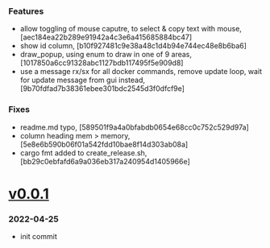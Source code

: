 ### Features
+ allow toggling of mouse caputre, to select & copy text with mouse, [aec184ea22b289e91942a4c3e6a415685884bc47]
+ show id column, [b10f927481c9e38a48c1d4b94e744ec48e8b6ba6]
+ draw_popup, using enum to draw in one of 9 areas, [1017850a6cc91328abc1127bdb117495f5e909d8]
+ use a message rx/sx for all docker commands, remove update loop, wait for update message from gui instead, [9b70fdfad7b38361ebee301bdc2545d3f0dfcf9e]

### Fixes
+ readme.md typo, [589501f9a4a0bfabdb0654e68cc0c752c529d97a]
+ column heading mem > memory, [5e8e6b590b06f01a542fdd10bae8f14d303ab08a]
+ cargo fmt added to create_release.sh, [bb29c0ebfafd6a9a036eb317a240954d1405966e]

# <a href='https://github.com/mrjackwills/oxker/releases/tag/v0.0.1'>v0.0.1</a>
### 2022-04-25

+ init commit
